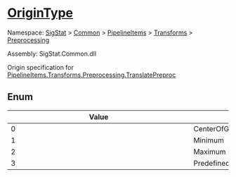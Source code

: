 # [OriginType](./OriginType.md)
Namespace: [SigStat]() > [Common](./../../../README.md) > [PipelineItems]() > [Transforms]() > [Preprocessing](./README.md)

Assembly: SigStat.Common.dll


Origin specification for [PipelineItems.Transforms.Preprocessing.TranslatePreproc](https://github.com/hargitomi97/sigstat/blob/master/docs/md/SigStat/Common/PipelineItems/Transforms/Preprocessing/TranslatePreproc.md)

##	Enum

| Value | Name | Summary | 
| --- | --- | --- | 
| 0<div style="width: 400px">| CenterOfGravity<div style="width: 400px">| Center of gravity<div style="width: 400px">| <br>
| 1<div style="width: 400px">| Minimum<div style="width: 400px">| Minimum<div style="width: 400px">| <br>
| 2<div style="width: 400px">| Maximum<div style="width: 400px">| Maximum<div style="width: 400px">| <br>
| 3<div style="width: 400px">| Predefined<div style="width: 400px">| Predefined<div style="width: 400px">| <br>


